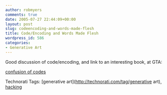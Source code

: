 ```yaml
---
author: robmyers
comments: true
date: 2005-07-27 22:44:09+00:00
layout: post
slug: codeencoding-and-words-made-flesh
title: Code/Encoding and Words Made Flesh
wordpress_id: 586
categories:
- Generative Art
---
```


  
Good discussion of code/encoding, and link to an interesting book, at GTA:  


  
[confusion of codes](http://grandtextauto.gatech.edu/2005/07/26/confusion-of-codes/)  


  


Technorati Tags: [generative art](http://technorati.com/tag/generative art), [hacking](http://technorati.com/tag/hacking)

  


